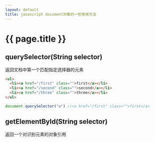 ```yaml
---
layout: default
title: javascript document对象的一些常用方法
---
```


# {{ page.title }}

## querySelector(String selector)
返回文档中第一个匹配指定选择器的元素

```HTML
<ul>
  <li><a href="/first" class="">first</a></li>
  <li><a href="/second" class="">second</a></li>
  <li><a href="/three" class="">three</a></li>
</ul>
```

```javascript
document.querySelector("a") //<a href="/first" class="">first</a>
```


## getElementById(String selector)
返回一个对识别元素的对象引用
